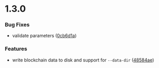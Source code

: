 # 1.3.0


### Bug Fixes

* validate parameters ([0cb6d1a](https://gitlab.com/Blockdaemon/bpm-polkadot/commit/0cb6d1a327499da78fb20a05b767f406c29146ae))


### Features

* write blockchain data to disk and support for `--data-dir` ([48584ae](https://gitlab.com/Blockdaemon/bpm-polkadot/commit/48584ae776af092c9cdd73bcc9d5f4f7f955e386))




